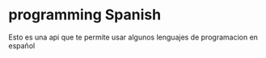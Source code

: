 # programming Spanish
Esto es una api que te permite usar algunos lenguajes de programacion en español
